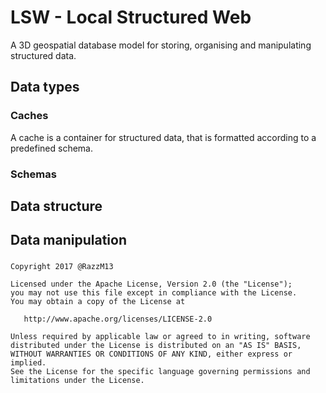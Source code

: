 # LSW - Local Structured Web
A 3D geospatial database model for storing, organising and manipulating structured data.

## Data types
### Caches
A cache is a container for structured data, that is formatted according to a predefined schema.
### Schemas

## Data structure
## Data manipulation

### 

    Copyright 2017 @RazzM13
    
    Licensed under the Apache License, Version 2.0 (the "License");
    you may not use this file except in compliance with the License.
    You may obtain a copy of the License at
    
       http://www.apache.org/licenses/LICENSE-2.0
    
    Unless required by applicable law or agreed to in writing, software
    distributed under the License is distributed on an "AS IS" BASIS,
    WITHOUT WARRANTIES OR CONDITIONS OF ANY KIND, either express or implied.
    See the License for the specific language governing permissions and
    limitations under the License.
